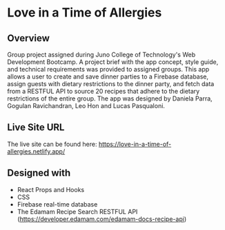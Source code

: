 # Love in a Time of Allergies 

## Overview

Group project assigned during Juno College of Technology's Web Development Bootcamp. A project brief with the app concept, style guide, and technical requirements was provided to assigned groups. This app allows a user to create and save dinner parties to a Firebase database, assign guests with dietary restrictions to the dinner party, and fetch data from a RESTFUL API to source 20 recipes that adhere to the dietary restrictions of the entire group. The app was designed by Daniela Parra, Gogulan Ravichandran, Leo Hon and Lucas Pasqualoni. 

## Live Site URL

The live site can be found here: https://love-in-a-time-of-allergies.netlify.app/

## Designed with 

- React Props and Hooks
- CSS 
- Firebase real-time database 
- The Edamam Recipe Search RESTFUL API (https://developer.edamam.com/edamam-docs-recipe-api)

